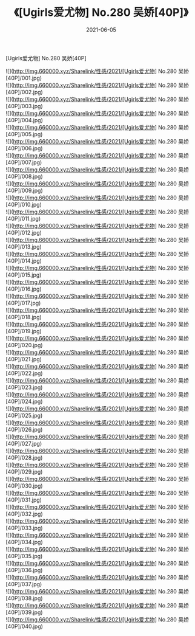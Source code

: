 ﻿---
layout: post
title:  《[Ugirls爱尤物] No.280 吴娇[40P]》
date:   2021-06-05
img: http://img.660000.xyz/Sharelink/性感/2021/[Ugirls爱尤物] No.280 吴娇[40P]/000.jpg
categories: [美女, 清纯, 唯美]
---

[Ugirls爱尤物] No.280 吴娇[40P]

  ![](http://img.660000.xyz/Sharelink/性感/2021/[Ugirls爱尤物] No.280 吴娇[40P]/001.jpg) <br> ![](http://img.660000.xyz/Sharelink/性感/2021/[Ugirls爱尤物] No.280 吴娇[40P]/002.jpg) <br> ![](http://img.660000.xyz/Sharelink/性感/2021/[Ugirls爱尤物] No.280 吴娇[40P]/003.jpg) <br> ![](http://img.660000.xyz/Sharelink/性感/2021/[Ugirls爱尤物] No.280 吴娇[40P]/004.jpg) <br> ![](http://img.660000.xyz/Sharelink/性感/2021/[Ugirls爱尤物] No.280 吴娇[40P]/005.jpg) <br> ![](http://img.660000.xyz/Sharelink/性感/2021/[Ugirls爱尤物] No.280 吴娇[40P]/006.jpg) <br> ![](http://img.660000.xyz/Sharelink/性感/2021/[Ugirls爱尤物] No.280 吴娇[40P]/007.jpg) <br> ![](http://img.660000.xyz/Sharelink/性感/2021/[Ugirls爱尤物] No.280 吴娇[40P]/008.jpg) <br> ![](http://img.660000.xyz/Sharelink/性感/2021/[Ugirls爱尤物] No.280 吴娇[40P]/009.jpg) <br> ![](http://img.660000.xyz/Sharelink/性感/2021/[Ugirls爱尤物] No.280 吴娇[40P]/010.jpg) <br> ![](http://img.660000.xyz/Sharelink/性感/2021/[Ugirls爱尤物] No.280 吴娇[40P]/011.jpg) <br> ![](http://img.660000.xyz/Sharelink/性感/2021/[Ugirls爱尤物] No.280 吴娇[40P]/012.jpg) <br> ![](http://img.660000.xyz/Sharelink/性感/2021/[Ugirls爱尤物] No.280 吴娇[40P]/013.jpg) <br> ![](http://img.660000.xyz/Sharelink/性感/2021/[Ugirls爱尤物] No.280 吴娇[40P]/014.jpg) <br> ![](http://img.660000.xyz/Sharelink/性感/2021/[Ugirls爱尤物] No.280 吴娇[40P]/015.jpg) <br> ![](http://img.660000.xyz/Sharelink/性感/2021/[Ugirls爱尤物] No.280 吴娇[40P]/016.jpg) <br> ![](http://img.660000.xyz/Sharelink/性感/2021/[Ugirls爱尤物] No.280 吴娇[40P]/017.jpg) <br> ![](http://img.660000.xyz/Sharelink/性感/2021/[Ugirls爱尤物] No.280 吴娇[40P]/018.jpg) <br> ![](http://img.660000.xyz/Sharelink/性感/2021/[Ugirls爱尤物] No.280 吴娇[40P]/019.jpg) <br> ![](http://img.660000.xyz/Sharelink/性感/2021/[Ugirls爱尤物] No.280 吴娇[40P]/020.jpg) <br> ![](http://img.660000.xyz/Sharelink/性感/2021/[Ugirls爱尤物] No.280 吴娇[40P]/021.jpg) <br> ![](http://img.660000.xyz/Sharelink/性感/2021/[Ugirls爱尤物] No.280 吴娇[40P]/022.jpg) <br> ![](http://img.660000.xyz/Sharelink/性感/2021/[Ugirls爱尤物] No.280 吴娇[40P]/023.jpg) <br> ![](http://img.660000.xyz/Sharelink/性感/2021/[Ugirls爱尤物] No.280 吴娇[40P]/024.jpg) <br> ![](http://img.660000.xyz/Sharelink/性感/2021/[Ugirls爱尤物] No.280 吴娇[40P]/025.jpg) <br> ![](http://img.660000.xyz/Sharelink/性感/2021/[Ugirls爱尤物] No.280 吴娇[40P]/026.jpg) <br> ![](http://img.660000.xyz/Sharelink/性感/2021/[Ugirls爱尤物] No.280 吴娇[40P]/027.jpg) <br> ![](http://img.660000.xyz/Sharelink/性感/2021/[Ugirls爱尤物] No.280 吴娇[40P]/028.jpg) <br> ![](http://img.660000.xyz/Sharelink/性感/2021/[Ugirls爱尤物] No.280 吴娇[40P]/029.jpg) <br> ![](http://img.660000.xyz/Sharelink/性感/2021/[Ugirls爱尤物] No.280 吴娇[40P]/030.jpg) <br> ![](http://img.660000.xyz/Sharelink/性感/2021/[Ugirls爱尤物] No.280 吴娇[40P]/031.jpg) <br> ![](http://img.660000.xyz/Sharelink/性感/2021/[Ugirls爱尤物] No.280 吴娇[40P]/032.jpg) <br> ![](http://img.660000.xyz/Sharelink/性感/2021/[Ugirls爱尤物] No.280 吴娇[40P]/033.jpg) <br> ![](http://img.660000.xyz/Sharelink/性感/2021/[Ugirls爱尤物] No.280 吴娇[40P]/034.jpg) <br> ![](http://img.660000.xyz/Sharelink/性感/2021/[Ugirls爱尤物] No.280 吴娇[40P]/035.jpg) <br> ![](http://img.660000.xyz/Sharelink/性感/2021/[Ugirls爱尤物] No.280 吴娇[40P]/036.jpg) <br> ![](http://img.660000.xyz/Sharelink/性感/2021/[Ugirls爱尤物] No.280 吴娇[40P]/037.jpg) <br> ![](http://img.660000.xyz/Sharelink/性感/2021/[Ugirls爱尤物] No.280 吴娇[40P]/038.jpg) <br> ![](http://img.660000.xyz/Sharelink/性感/2021/[Ugirls爱尤物] No.280 吴娇[40P]/039.jpg) <br> ![](http://img.660000.xyz/Sharelink/性感/2021/[Ugirls爱尤物] No.280 吴娇[40P]/040.jpg) <br>